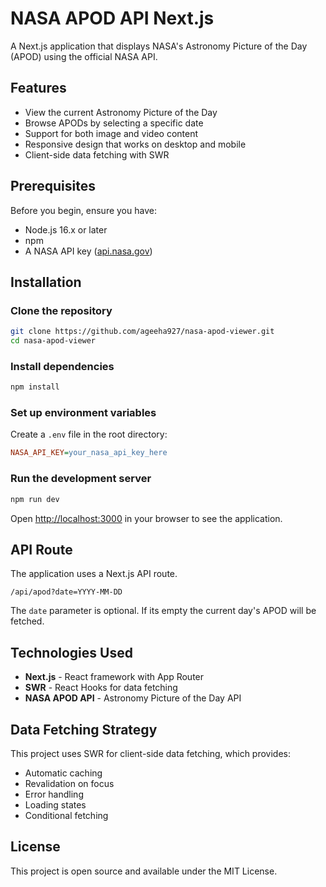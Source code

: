 # NASA APOD API Next.js

A Next.js application that displays NASA's Astronomy Picture of the Day (APOD) using the official NASA API.

## Features
- View the current Astronomy Picture of the Day
- Browse APODs by selecting a specific date
- Support for both image and video content
- Responsive design that works on desktop and mobile
- Client-side data fetching with SWR

## Prerequisites
Before you begin, ensure you have:
- Node.js 16.x or later
- npm
- A NASA API key ([api.nasa.gov](https://api.nasa.gov))

## Installation

### Clone the repository
```bash
git clone https://github.com/ageeha927/nasa-apod-viewer.git
cd nasa-apod-viewer
```

### Install dependencies
```bash
npm install
```

### Set up environment variables
Create a `.env` file in the root directory:
```ini
NASA_API_KEY=your_nasa_api_key_here
```

### Run the development server
```bash
npm run dev
```
Open [http://localhost:3000](http://localhost:3000) in your browser to see the application.

## API Route
The application uses a Next.js API route.
```
/api/apod?date=YYYY-MM-DD
```
The `date` parameter is optional. If its empty the current day's APOD will be fetched.

## Technologies Used
- **Next.js** - React framework with App Router
- **SWR** - React Hooks for data fetching
- **NASA APOD API** - Astronomy Picture of the Day API

## Data Fetching Strategy
This project uses SWR for client-side data fetching, which provides:
- Automatic caching
- Revalidation on focus
- Error handling
- Loading states
- Conditional fetching

## License
This project is open source and available under the MIT License.